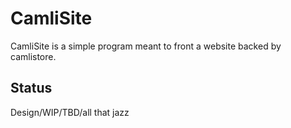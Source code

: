 # CamliSite

CamliSite is a simple program meant to front a website backed by camlistore.

## Status

Design/WIP/TBD/all that jazz
